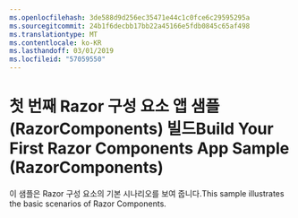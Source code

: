 ```yaml
---
ms.openlocfilehash: 3de588d9d256ec35471e44c1c0fce6c29595295a
ms.sourcegitcommit: 24b1f6decbb17bb22a45166e5fdb0845c65af498
ms.translationtype: MT
ms.contentlocale: ko-KR
ms.lasthandoff: 03/01/2019
ms.locfileid: "57059550"
---
```

# <a name="build-your-first-razor-components-app-sample-razorcomponents"></a><span data-ttu-id="79448-101">첫 번째 Razor 구성 요소 앱 샘플(RazorComponents) 빌드</span><span class="sxs-lookup"><span data-stu-id="79448-101">Build Your First Razor Components App Sample (RazorComponents)</span></span>

<span data-ttu-id="79448-102">이 샘플은 Razor 구성 요소의 기본 시나리오를 보여 줍니다.</span><span class="sxs-lookup"><span data-stu-id="79448-102">This sample illustrates the basic scenarios of Razor Components.</span></span>
